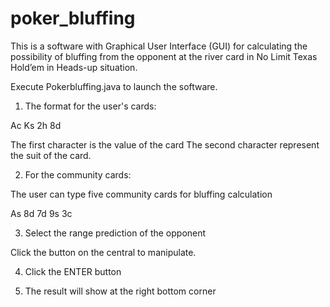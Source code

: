 # poker_bluffing

This is a software with Graphical User Interface (GUI) for calculating the possibility of bluffing 
from the opponent at the river card in No Limit Texas Hold’em in Heads-up situation.

Execute Pokerbluffing.java to launch the software.

1. The format for the user's cards:

Ac Ks
2h 8d

The first character is the value of the card
The second character represent the suit of the card.

2. For the community cards:

The user can type five community cards for bluffing calculation

As 8d 7d 9s 3c

3. Select the range prediction of the opponent

Click the button on the central to manipulate.

4. Click the ENTER button

5. The result will show at the right bottom corner

